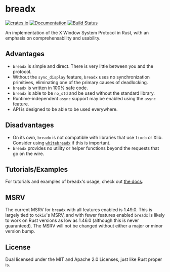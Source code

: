 # breadx

[![crates.io][crates-badge]][crates-url]
[![Documentation][docs-badge]][docs-url]
[![Build Status][build-badge]][build-url]

[crates-badge]: https://img.shields.io/crates/v/breadx
[crates-url]: https://crates.io/crates/breadx
[docs-badge]: https://img.shields.io/docsrs/breadx
[docs-url]: https://docs.rs/breadx
[build-badge]: https://img.shields.io/github/workflow/status/bread-graphics/breadx/CI
[build-url]: https://github.com/bread-graphics/breadx/actions?query=workflow%3ACI+branch%3Amaster

An implementation of the X Window System Protocol in Rust, with an emphasis on comprehensability and usability.

## Advantages

* `breadx` is simple and direct. There is very little between you and the protocol.
* Without the `sync_display` feature, `breadx` uses no synchronization primitives, eliminating one of the primary causes of deadlocking.
* `breadx` is written in 100% safe code.
* `breadx` is able to be `no_std` and be used without the standard library.
* Runtime-independent `async` support may be enabled using the `async` feature.
* API is designed to be able to be used everywhere.

## Disadvantages

* On its own, `breadx` is not compatible with libraries that use `lixcb` or Xlib. Consider using [`whitebreadx`](https://github.com/bread-graphics/whitebreadx) if this is important.
* `breadx` provides no utility or helper functions beyond the requests that go on the wire.

## Tutorials/Examples

For tutorials and examples of breadx's usage, check out [the docs](https://docs.rs/breadx).

## MSRV

The current MSRV for `breadx` with all features enabled is 1.49.0. This is largely tied to `tokio`'s MSRV, and with fewer features enabled `breadx`
is likely to work on Rust versions as low as 1.46.0 (although this is never guaranteed). The MSRV will not be changed without either a
major or minor version bump.

## License

Dual licensed under the MIT and Apache 2.0 Licenses, just like Rust proper is.
